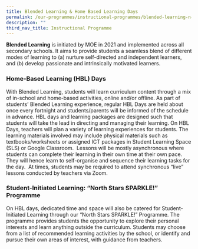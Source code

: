 ```yaml
---
title: Blended Learning & Home Based Learning Days
permalink: /our-programmes/instructional-programmes/blended-learning-n-home-based-learning-days/
description: ""
third_nav_title: Instructional Programme
---
```

**Blended Learning** is initiated by MOE in 2021 and implemented across all secondary schools. It aims to provide students a seamless blend of different modes of learning to (a) nurture self-directed and independent learners, and (b) develop passionate and intrinsically motivated learners.

### Home-Based Learning (HBL) Days

With Blended Learning, students will learn curriculum content through a mix of in-school and home-based activities, online and/or offline. As part of students’ Blended Learning experience, regular HBL Days are held about once every fortnight and students/parents will be informed of the schedule in advance. HBL days and learning packages are designed such that students will take the lead in directing and managing their learning. On HBL Days, teachers will plan a variety of learning experiences for students. The learning materials involved may include physical materials such as textbooks/worksheets or assigned ICT packages in Student Learning Space (SLS) or Google Classroom.  Lessons will be mostly asynchronous where students can complete their learning in their own time at their own pace. They will hence learn to self-organise and sequence their learning tasks for the day.  At times, students may be required to attend synchronous “live” lessons conducted by teachers via Zoom.

### Student-Initiated Learning: “North Stars SPARKLE!” Programme

On HBL days, dedicated time and space will also be catered for Student-Initiated Learning through our “North Stars SPARKLE!” Programme. The programme provides students the opportunity to explore their personal interests and learn anything outside the curriculum. Students may choose from a list of recommended learning activities by the school, or identify and pursue their own areas of interest, with guidance from teachers.